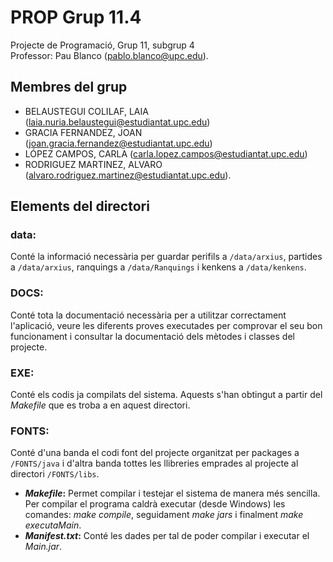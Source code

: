 # PROP Grup 11.4
Projecte de Programació, Grup 11, subgrup 4 <br>Professor: Pau Blanco ([pablo.blanco@upc.edu]()).

## Membres del grup

- BELAUSTEGUI COLILAF, LAIA ([laia.nuria.belaustegui@estudiantat.upc.edu]())
- GRACIA FERNANDEZ, JOAN ([joan.gracia.fernandez@estudiantat.upc.edu]())
- LÓPEZ CAMPOS, CARLA ([carla.lopez.campos@estudiantat.upc.edu]())
- RODRIGUEZ MARTINEZ, ALVARO ([alvaro.rodriguez.martinez@estudiantat.upc.edu]()).

## Elements del directori

### data:
Conté la informació necessària per guardar perifils a `/data/arxius`, partides a `/data/arxius`, ranquings a `/data/Ranquings` i kenkens a `/data/kenkens`. 

### DOCS:
Conté tota la documentació necessària per a utilitzar correctament l'aplicació, veure les diferents proves executades per comprovar el seu bon funcionament i consultar la documentació dels mètodes i classes del projecte.

### EXE:
Conté els codis ja compilats del sistema. Aquests s'han obtingut a partir del *Makefile* que es troba a en aquest directori.

### FONTS:
Conté d'una banda el codi font del projecte organitzat per packages a `/FONTS/java` i d'altra banda tottes les llibreries emprades al projecte al directori `/FONTS/libs`.

- ***Makefile*:**
Permet compilar i testejar el sistema de manera més sencilla. Per compilar el programa caldrà executar (desde Windows) les comandes: *make compile*, seguidament *make jars* i finalment *make executaMain*.
- ***Manifest.txt*:**
Conté les dades per tal de poder compilar i executar el *Main.jar*.